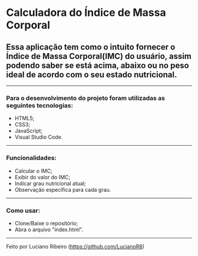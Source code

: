 # Calculadora do Índice de Massa Corporal

## Essa aplicação tem como o intuito fornecer o Índice de Massa Corporal(IMC) do usuário, assim podendo saber se está acima, abaixo ou no peso ideal de acordo com o seu estado nutricional.

---

### Para o desenvolvimento do projeto foram utilizadas as seguintes tecnologias:

 - HTML5;
 - CSS3;
 - JavaScript;
 - Visual Studio Code.

---

### Funcionalidades:

 - Calcular o IMC;
 - Exibir do valor do IMC;
 - Indicar grau nutricional atual;
 - Observação específica para cada grau.

---

### Como usar: 

 - Clone/Baixe o repositório;
 - Abra o arquivo "index.html".

---

Feito por Luciano Ribeiro (https://github.com/LucianoR8)
